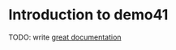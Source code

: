 # Introduction to demo41

TODO: write [great documentation](http://jacobian.org/writing/what-to-write/)
